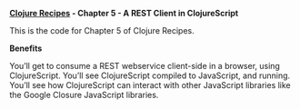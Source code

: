 **[Clojure Recipes](https://github.com/juliangamble/clojure-recipes) - Chapter 5 - A REST Client in ClojureScript**

This is the code for Chapter 5 of Clojure Recipes. 

**Benefits**

You’ll get to consume a REST webservice client-side in a browser, using ClojureScript. You’ll see ClojureScript compiled to JavaScript, and running. You’ll see how ClojureScript can interact with other JavaScript libraries like the Google Closure JavaScript libraries.

